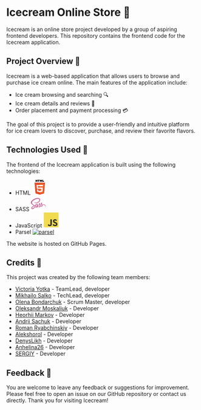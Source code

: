 # Icecream Online Store 🍦

Icecream is an online store project developed by a group of aspiring frontend developers. This repository contains the frontend code for the Icecream application.

## Project Overview 🌟

Icecream is a web-based application that allows users to browse and purchase ice cream online. The main features of the application include:

- Ice cream browsing and searching 🔍
- Ice cream details and reviews 📝
- Order placement and payment processing 💳

The goal of this project is to provide a user-friendly and intuitive platform for ice cream lovers to discover, purchase, and review their favorite flavors.

## Technologies Used 🚀

The frontend of the Icecream application is built using the following technologies:

- HTML <a href="https://www.w3.org/html/" target="_blank">
  <img src="https://raw.githubusercontent.com/devicons/devicon/master/icons/html5/html5-original-wordmark.svg" alt="html5" width="40" height="40"/></a>
- SASS <a href="https://sass-lang.com" target="_blank">
  <img src="https://raw.githubusercontent.com/devicons/devicon/master/icons/sass/sass-original.svg" alt="sass" width="40" height="40"/></a>
- JavaScript
  <a href="https://developer.mozilla.org/en-US/docs/Web/JavaScript" target="_blank">
  <img src="https://raw.githubusercontent.com/devicons/devicon/master/icons/javascript/javascript-original.svg" alt="javascript" width="40" height="40"/></a>
- Parsel <a href="https://parceljs.org/" target="_blank">
  <img src="https://www.vectorlogo.zone/logos/parceljs/parceljs-ar21.svg" alt="parsel" height="40"/>
  </a>

The website is hosted on GitHub Pages.

## Credits 👏

This project was created by the following team members:

- [Victoria Yotka](https://github.com/VictoriaYotka) - TeamLead, developer
- [Mikhailo Salko](https://github.com/MikhailoSalko) - TechLead, developer
- [Olena Bondarchuk](https://github.com/Olena-L-Bondarchuk) - Scrum Master, developer
- [Oleksandr Moskaliuk](https://github.com/OleksandrPM) - Developer
- [Heorhii Markov](https://github.com/GeryMarkury) - Developer
- [Andrii Sachuk](https://github.com/ansachuk) - Developer
- [Roman Ryabchinskiy](https://github.com/RomanOdessa75) - Developer
- [Alekshorol](https://github.com/Alekshorol) - Developer
- [DenysLikh](https://github.com/DenysLikh) - Developer
- [Anhelina26](https://github.com/Anhelina26) - Developer
- [SERGIY](https://github.com/23serik) - Developer

## Feedback 📝

You are welcome to leave any feedback or suggestions for improvement. Please
feel free to open an issue on our GitHub repository or contact us directly.
Thank you for visiting Icecream!
